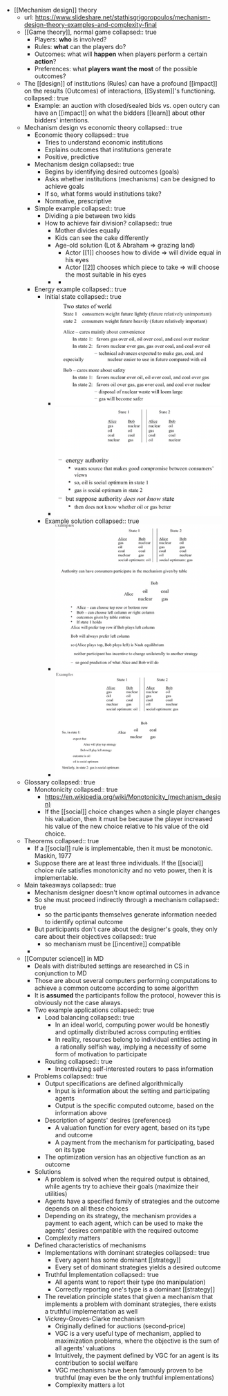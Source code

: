 - [[Mechanism design]] theory
	- url: https://www.slideshare.net/stathisgrigoropoulos/mechanism-design-theory-examples-and-complexity-final
	- [[Game theory]], normal game
	  collapsed:: true
		- Players: **who** is involved?
		- Rules: **what** can the players do?
		- Outcomes: what will **happen** when players perform a certain **action**?
		- Preferences: what **players want the most** of the possible outcomes?
	- The [[design]] of institutions (Rules) can have a profound [[impact]] on the results (Outcomes) of interactions, [[System]]'s functioning.
	  collapsed:: true
		- Example: an auction with closed/sealed bids vs. open outcry can have an [[impact]] on what the bidders [[learn]] about other bidders' intentions.
	- Mechanism design vs economic theory
	  collapsed:: true
		- Economic theory
		  collapsed:: true
			- Tries to understand economic institutions
			- Explains outcomes that institutions generate
			- Positive, predictive
		- Mechanism design
		  collapsed:: true
			- Begins by identifying desired outcomes (goals)
			- Asks whether institutions (mechanisms) can be designed to achieve goals
			- If so, what forms would institutions take?
			- Normative, prescriptive
		- Simple example
		  collapsed:: true
			- Dividing a pie between two kids
			- How to achieve fair division?
			  collapsed:: true
				- Mother divides equally
				- Kids can see the cake differently
				- Age-old solution (Lot & Abraham => grazing land)
					- Actor [[1]] chooses how to divide => will divide equal in his eyes
					- Actor [[2]] chooses which piece to take => will choose the most suitable in his eyes
				-
					-
		- Energy example
		  collapsed:: true
			- Initial state
			  collapsed:: true
				- ![image.png](../assets/image_1660908324269_0.png)
				- ![image.png](../assets/image_1660908343427_0.png)
			- Example solution
			  collapsed:: true
				- ![image.png](../assets/image_1660908368957_0.png)
				- ![image.png](../assets/image_1660908403697_0.png)
	- Glossary
	  collapsed:: true
		- Monotonicity
		  collapsed:: true
			- https://en.wikipedia.org/wiki/Monotonicity_(mechanism_design)
			- If the [[social]] choice changes when a single player changes his valuation, then it must be because the player increased his value of the new choice relative to his value of the old choice.
	- Theorems
	  collapsed:: true
		- If a [[social]] rule is implementable, then it must be monotonic. Maskin, 1977
		- Suppose there are at least three individuals. If the [[social]] choice rule satisfies monotonicity and no veto power, then it is implementable.
	- Main takeaways
	  collapsed:: true
		- Mechanism designer doesn't know optimal outcomes in advance
		- So she must proceed indirectly through a mechanism
		  collapsed:: true
			- so the participants themselves generate information needed to identify optimal outcome
		- But participants don't care about the designer's goals, they only care about their objectives
		  collapsed:: true
			- so mechanism must be [[incentive]] compatible
		-
	- [[Computer science]] in MD
		- Deals with distributed settings are researched in CS in conjunction to MD
		- Those are about several computers performing computations to achieve a common outcome according to some algorithm
		- It is **assumed** the participants follow the protocol, however this is obviously not the case always.
		- Two example applications
		  collapsed:: true
			- Load balancing
			  collapsed:: true
				- In an ideal world, computing power would be honestly and optimally distributed across computing entities
				- In reality, resources belong to individual entities acting in a rationally selfish way, implying a necessity of some form of motivation to participate
			- Routing
			  collapsed:: true
				- Incentivizing self-interested routers to pass information
		- Problems
		  collapsed:: true
			- Output specifications are defined algorithmically
				- Input is information about the setting and participating agents
				- Output is the specific computed outcome, based on the information above
			- Description of agents' desires (preferences)
				- A valuation function for every agent, based on its type and outcome
				- A payment from the mechanism for participating, based on its type
			- The optimization version has an objective function as an outcome
		- Solutions
			- A problem is solved when the required output is obtained, while agents try to achieve their goals (maximize their utilities)
			- Agents have a specified family of strategies and the outcome depends on all these choices
			- Depending on its strategy, the mechanism provides a payment to each agent, which can be used to make the agents' desires compatible with the required outcome
			- Complexity matters
		- Defined characteristics of mechanisms
			- Implementations with dominant strategies
			  collapsed:: true
				- Every agent has some dominant [[strategy]]
				- Every set of dominant strategies yields a desired outcome
			- Truthful Implementation
			  collapsed:: true
				- All agents want to report their type (no manipulation)
				- Correctly reporting one's type is a dominant [[strategy]]
			- The revelation principle states that given a mechanism that implements a problem with dominant strategies, there exists a truthful implementation as well
			- Vickrey-Groves-Clarke mechanism
				- Originally defined for auctions (second-price)
				- VGC is a very useful type of mechanism, applied to maximization problems, where the objective is the sum of all agents' valuations
				- Intuitively, the payment defined by VGC for an agent is its contribution to social welfare
				- VGC mechanisms have been famously proven to be truthful (may even be the only truthful implementations)
				- Complexity matters a lot